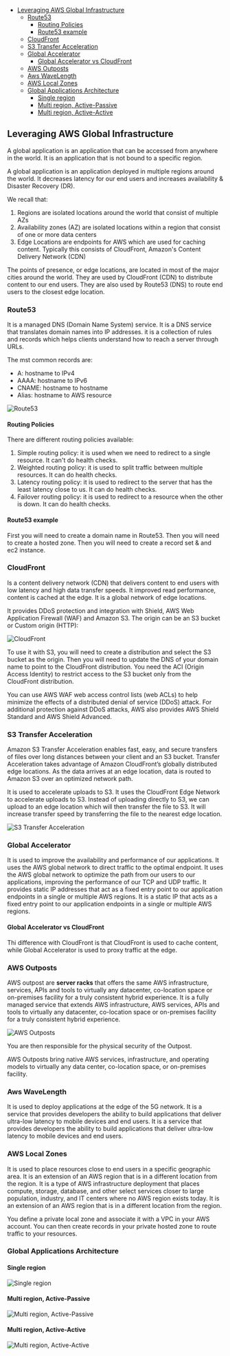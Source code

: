 

<!-- toc -->

- [Leveraging AWS Global Infrastructure](#leveraging-aws-global-infrastructure)
  * [Route53](#route53)
    + [Routing Policies](#routing-policies)
    + [Route53 example](#route53-example)
  * [CloudFront](#cloudfront)
  * [S3 Transfer Acceleration](#s3-transfer-acceleration)
  * [Global Accelerator](#global-accelerator)
    + [Global Accelerator vs CloudFront](#global-accelerator-vs-cloudfront)
  * [AWS Outposts](#aws-outposts)
  * [Aws WaveLength](#aws-wavelength)
  * [AWS Local Zones](#aws-local-zones)
  * [Global Applications Architecture](#global-applications-architecture)
    + [Single region](#single-region)
    + [Multi region, Active-Passive](#multi-region-active-passive)
    + [Multi region, Active-Active](#multi-region-active-active)

<!-- tocstop -->

## Leveraging AWS Global Infrastructure
A global application is an application that can be accessed from anywhere in the world. It is an application that is
not bound to a specific region.

A global application is an application deployed in multiple regions around the world. It decreases latency for our end
users and increases availability & Disaster Recovery (DR).

We recall that:
1) Regions are isolated locations around the world that consist of multiple AZs
2) Availability zones (AZ) are isolated locations within a region that consist of one or more data centers
3) Edge Locations are endpoints for AWS which are used for caching content. Typically this consists of CloudFront, Amazon's Content Delivery Network (CDN)

The points of presence, or edge locations, are located in most of the major cities around the world. They are used by
CloudFront (CDN) to distribute content to our end users. They are also used by Route53 (DNS) to route end users to the
closest edge location.

### Route53

It is a managed DNS (Domain Name System) service. It is a DNS service that translates domain names into IP addresses.
it is a collection of rules and records which helps clients understand how to reach a server through URLs.

The mst common records are:
- A: hostname to IPv4
- AAAA: hostname to IPv6
- CNAME: hostname to hostname
- Alias: hostname to AWS resource

![Route53](images/route53.png)


#### Routing Policies
There are different routing policies available:

1. Simple routing policy: it is used when we need to redirect to a single resource. It can't do health checks.
2. Weighted routing policy: it is used to split traffic between multiple resources. It can do health checks.
3. Latency routing policy: it is used to redirect to the server that has the least latency close to us. It can do health checks.
4. Failover routing policy: it is used to redirect to a resource when the other is down. It can do health checks.

#### Route53 example
First you will need to create a domain name in Route53. Then you will need to create a hosted zone. Then you will need
to create a record set & and ec2 instance.

### CloudFront
Is a content delivery network (CDN) that delivers content to end users with low latency and high data transfer speeds. It
improved read performance, content is cached at the edge. It is a global network of edge locations.

It provides DDoS protection and integration with Shield, AWS Web Application Firewall (WAF) and Amazon S3.  The origin can be an S3 bucket or Custom origin (HTTP):

![CloudFront](images/cloudfront.png)

To use it with S3, you will need to create a distribution and select the S3 bucket as the origin. Then you will need to
update the DNS of your domain name to point to the CloudFront distribution. You need the ACI (Origin Access Identity)
to restrict access to the S3 bucket only from the CloudFront distribution.

You can use AWS WAF web access control lists (web ACLs) to help minimize the effects of a distributed denial of service (DDoS) attack. For additional protection against DDoS attacks, AWS also provides AWS Shield Standard and AWS Shield Advanced.

### S3 Transfer Acceleration
Amazon S3 Transfer Acceleration enables fast, easy, and secure transfers of files over long distances between your client and an S3 bucket. Transfer Acceleration takes advantage of Amazon CloudFront’s globally distributed edge locations. As the data arrives at an edge location, data is routed to Amazon S3 over an optimized network path.

It is used to accelerate uploads to S3. It uses the CloudFront Edge Network to accelerate uploads to S3. Instead of
uploading directly to S3, we can upload to an edge location which will then transfer the file to S3. It will increase
transfer speed by transferring the file to the nearest edge location.

![S3 Transfer Acceleration](images/s3-transfer-acceleration.png)

### Global Accelerator

It is used to improve the availability and performance of our applications. It uses the AWS global network to direct
traffic to the optimal endpoint. It uses the AWS global network to optimize the path from our users to our applications,
improving the performance of our TCP and UDP traffic. It provides static IP addresses that act as a fixed entry point
to our application endpoints in a single or multiple AWS regions. It is a static IP that acts as a fixed entry point
to our application endpoints in a single or multiple AWS regions.

#### Global Accelerator vs CloudFront
Thi difference with CloudFront is that CloudFront is used to cache content, while Global Accelerator is used to proxy
traffic at the edge.

### AWS Outposts

AWS outpost are **server racks** that offers the same AWS infrastructure, services, APIs and tools to virtually any
datacenter, co-location space or on-premises facility for a truly consistent hybrid experience. It is a fully managed
service that extends AWS infrastructure, AWS services, APIs and tools to virtually any datacenter, co-location space
or on-premises facility for a truly consistent hybrid experience.

![AWS Outposts](images/aws-outposts.png)

You are then responsible for the physical security of the Outpost.

AWS Outposts bring native AWS services, infrastructure, and operating models to virtually any data center, co-location space, or on-premises facility.

### Aws WaveLength

It is used to deploy applications at the edge of the 5G network. It is a service that provides developers the ability
to build applications that deliver ultra-low latency to mobile devices and end users. It is a service that provides
developers the ability to build applications that deliver ultra-low latency to mobile devices and end users.


### AWS Local Zones

It is used to place resources close to end users in a specific geographic area. It is an extension of an AWS region
that is in a different location from the region. It is a type of AWS infrastructure deployment that places compute,
storage, database, and other select services closer to large population, industry, and IT centers where no AWS region
exists today. It is an extension of an AWS region that is in a different location from the region.

You define a private local zone and associate it with a VPC in your AWS account. You can then create records in your
private hosted zone to route traffic to your resources.

### Global Applications Architecture
#### Single region

![Single region](images/single-region.png)

#### Multi region, Active-Passive

![Multi region, Active-Passive](images/multi-region-active-passive.png)

#### Multi region, Active-Active

![Multi region, Active-Active](images/multi-region-active-active.png)
